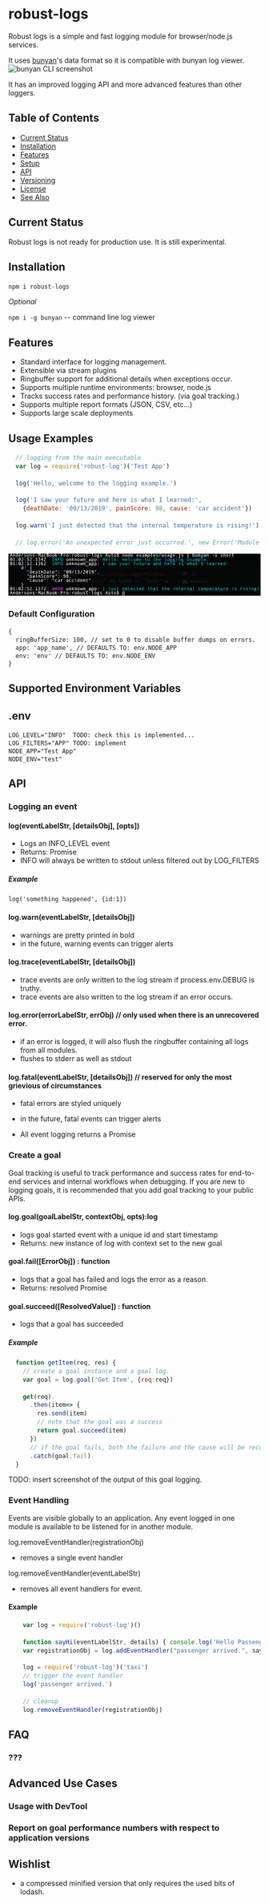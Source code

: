 # robust-logs

Robust logs is a simple and fast logging module for browser/node.js services.

It uses [bunyan](https://github.com/trentm/node-bunyan)'s data format so it is compatible with
bunyan log viewer. ![bunyan CLI screenshot](https://raw.github.com/trentm/node-bunyan/master/tools/screenshot1.png)

It has an improved logging API and more advanced features than other loggers.

## Table of Contents

<!-- toc -->

- [Current Status](#current-status)
- [Installation](#installation)
- [Features](#features)
- [Setup](#setup)
- [API](#api)
- [Versioning](#versioning)
- [License](#license)
- [See Also](#see-also)

<!-- tocstop -->

## Current Status

Robust logs is not ready for production use.  It is still experimental.

## Installation

`npm i robust-logs`

*Optional*

`npm i -g bunyan` -- command line log viewer

## Features

- Standard interface for logging management.  
- Extensible via stream plugins
- Ringbuffer support for additional details when exceptions occur.
- Supports multiple runtime environments: browser, node.js
- Tracks success rates and performance history. (via goal tracking.)
- Supports multiple report formats (JSON, CSV, etc...)
- Supports large scale deployments

## Usage Examples


``` javascript
  // logging from the main executable
  var log = require('robust-log')('Test App')

  log('Hello, welcome to the logging example.')

  log('I saw your future and here is what I learned:',
    {deathDate: '09/13/2019', painScore: 98, cause: 'car accident'})

  log.warn('I just detected that the internal temperature is rising!')

  // log.error('An unexpected error just occurred.', new Error('Module Overheated.'))

```

![Console Output](assets/usage-example-1.png)


### Default Configuration

    {
      ringBufferSize: 100, // set to 0 to disable buffer dumps on errors.
      app: 'app_name', // DEFAULTS TO: env.NODE_APP
      env: 'env' // DEFAULTS TO: env.NODE_ENV
    }

## Supported Environment Variables

.env
---
    LOG_LEVEL="INFO"  TODO: check this is implemented...
    LOG_FILTERS="APP" TODO: implement
    NODE_APP="Test App"
    NODE_ENV="test"

## API

### Logging an event

#### log(eventLabelStr, [detailsObj], [opts])

  - Logs an INFO_LEVEL event
  - Returns: Promise
  - INFO will always be written to stdout unless filtered out by LOG_FILTERS

##### Example

    log('something happened', {id:1})

#### log.warn(eventLabelStr, [detailsObj])
  - warnings are pretty printed in bold
  - in the future, warning events can trigger alerts

#### log.trace(eventLabelStr, [detailsObj])
  - trace events are only written to the log stream if process.env.DEBUG is truthy.
  - trace events are also written to the log stream if an error occurs.

#### log.error(errorLabelStr, errObj)  // only used when there is an unrecovered error.
  - if an error is logged, it will also flush the ringbuffer containing all logs from all modules.
  - flushes to stderr as well as stdout

#### log.fatal(eventLabelStr, [detailsObj])  // reserved for only the most grievious of circumstances
  - fatal errors are styled uniquely
  - in the future, fatal events can trigger alerts

- All event logging returns a Promise

### Create a goal

Goal tracking is useful to track performance and success rates for end-to-end services
and internal workflows when debugging.  If you are new to logging goals, it is recommended
that you add goal tracking to your public APIs.  

#### log.goal(goalLabelStr, contextObj, opts):log

  - logs goal started event with a unique id and start timestamp
  - Returns: new instance of log with context set to the new goal

#### goal.fail([ErrorObj]) : function<Promise>

  - logs that a goal has failed and logs the error as a reason.
  - Returns: resolved Promise

#### goal.succeed([ResolvedValue]) : function<Promise>

  - logs that a goal has succeeded

##### Example

``` javascript
  function getItem(req, res) {
    // create a goal instance and a goal log.
    var goal = log.goal('Get Item', {req:req})

    get(req).
      .then(item=> {
        res.send(item)
        // note that the goal was a success
        return goal.succeed(item)
      })
      // if the goal fails, both the failure and the cause will be recorded in the logs.
      .catch(goal.fail)
  }
```
TODO: insert screenshot of the output of this goal logging.

### Event Handling

Events are visible globally to an application.  Any event logged in one module is available to be listened for in another module.  

log.removeEventHandler(registrationObj)
  - removes a single event handler

log.removeEventHandler(eventLabelStr)
  - removes all event handlers for event.

#### Example

``` javascript
    var log = require('robust-log')()

    function sayHi(eventLabelStr, details) { console.log('Hello Passenger!') }
    var registrationObj = log.addEventHandler("passenger arrived.", sayHi, "taxi") // replace taxi with *

    log = require('robust-log')('taxi')
    // trigger the event handler
    log('passenger arrived.')

    // cleanup
    log.removeEventHandler(registrationObj)
```

## FAQ

### ???

## Advanced Use Cases

### Usage with DevTool

### Report on goal performance numbers with respect to application versions

## Wishlist

- a compressed minified version that only requires the used bits of lodash.
